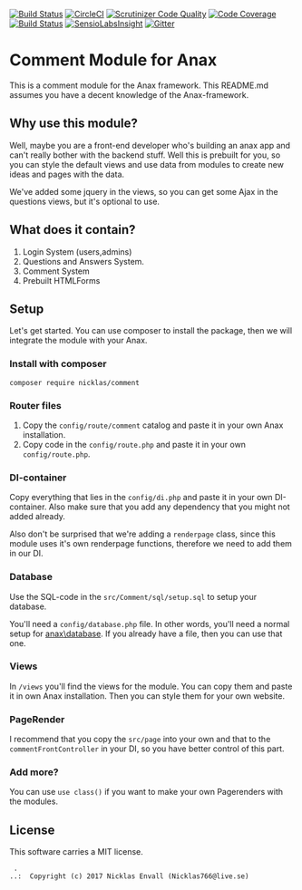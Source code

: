 [![Build Status](https://travis-ci.org/Nicklas766/Comment.svg?branch=master)](https://travis-ci.org/Nicklas766/Comment)
[![CircleCI](https://circleci.com/gh/Nicklas766/Comment.svg?style=svg)](https://circleci.com/gh/Nicklas766/Comment)
[![Scrutinizer Code Quality](https://scrutinizer-ci.com/g/Nicklas766/Comment/badges/quality-score.png?b=master)](https://scrutinizer-ci.com/g/Nicklas766/Comment/?branch=master)
[![Code Coverage](https://scrutinizer-ci.com/g/Nicklas766/Comment/badges/coverage.png?b=master)](https://scrutinizer-ci.com/g/Nicklas766/Comment/?branch=master)
[![Build Status](https://scrutinizer-ci.com/g/Nicklas766/Comment/badges/build.png?b=master)](https://scrutinizer-ci.com/g/Nicklas766/Comment/build-status/master)
[![SensioLabsInsight](https://insight.sensiolabs.com/projects/b5c041be-12ba-45e8-bd50-7b52928895e3/mini.png)](https://insight.sensiolabs.com/projects/b5c041be-12ba-45e8-bd50-7b52928895e3)
[![Gitter](https://badges.gitter.im/Nicklas766/Comment.svg)](https://gitter.im/Nicklas766/Comment?utm_source=badge&utm_medium=badge&utm_campaign=pr-badge)

Comment Module for Anax
==================================

This is a comment module for the Anax framework. This README.md assumes you have a
decent knowledge of the Anax-framework.

Why use this module?
------------------
Well, maybe you are a front-end developer who's building an anax app and can't
really bother with the backend stuff. Well this is prebuilt for you, so you
can style the default views and use data from modules to create new ideas and pages
with the data.

We've added some jquery in the views, so you can get some Ajax in the questions views,
but it's optional to use.

What does it contain?
------------------
1. Login System (users,admins)
2. Questions and Answers System.
3. Comment System
5. Prebuilt HTMLForms

Setup
------------------

Let's get started. You can use composer to install the package, then we will integrate the module with
your Anax.

### Install with composer

```
composer require nicklas/comment
```

### Router files

1. Copy the `config/route/comment` catalog and paste it in your own Anax installation.
2. Copy code in the `config/route.php` and paste it in your own `config/route.php`.

### DI-container

Copy everything that lies in the `config/di.php` and paste it in your own DI-container. Also
make sure that you add any dependency that you might not added already.

Also don't be surprised that we're adding a `renderpage` class, since this module
uses it's own renderpage functions, therefore we need to add them in our DI.

### Database

Use the SQL-code in the `src/Comment/sql/setup.sql` to setup your database.

You'll need a `config/database.php` file. In other words, you'll need a normal setup for
[anax\database](https://github.com/canax/database). If you already have a file, then you can use that one.

### Views

In `/views` you'll find the views for the module. You can copy them and paste it in
own Anax installation. Then you can style them for your own website.


### PageRender
I recommend that you copy the `src/page` into your own and that to the `commentFrontController`
in your DI, so you have better control of this part.


### Add more?
You can use `use class()` if you want to make your own Pagerenders with the modules.

License
------------------

This software carries a MIT license.



```
 .  
..:  Copyright (c) 2017 Nicklas Envall (Nicklas766@live.se)
```

